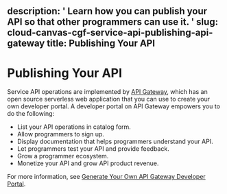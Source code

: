 description: ' Learn how you can publish your API so that other programmers can use
  it. '
slug: cloud-canvas-cgf-service-api-publishing-api-gateway
title: Publishing Your API
---
# Publishing Your API<a name="cloud-canvas-cgf-service-api-publishing-api-gateway"></a>

Service API operations are implemented by [API Gateway](https://aws.amazon.com/api-gateway/), which has an open source serverless web application that you can use to create your own developer portal\. A developer portal on API Gateway empowers you to do the following:
+ List your API operations in catalog form\.
+ Allow programmers to sign up\.
+ Display documentation that helps programmers understand your API\.
+ Let programmers test your API and provide feedback\.
+ Grow a programmer ecosystem\.
+ Monetize your API and grow API product revenue\.

For more information, see [Generate Your Own API Gateway Developer Portal](https://aws.amazon.com/blogs/compute/generate-your-own-api-gateway-developer-portal/)\.
